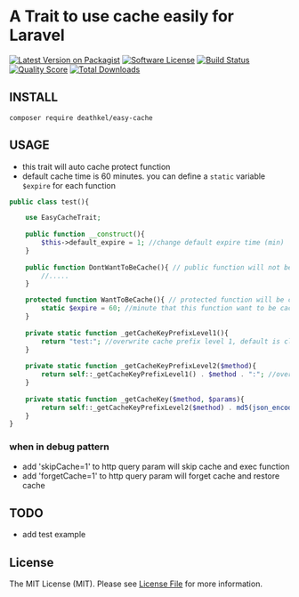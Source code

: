 

# A Trait to use cache easily for Laravel

[![Latest Version on Packagist](https://img.shields.io/packagist/v/deathkel/easy-cache.svg?style=flat-square)](https://packagist.org/packages/deathkel/easy-cache)
[![Software License](https://img.shields.io/badge/license-MIT-brightgreen.svg?style=flat-square)](LICENSE.md)
[![Build Status](https://img.shields.io/travis/deathkel/easy-cache/master.svg?style=flat-square)](https://travis-ci.org/deathkel/easy-cache)
[![Quality Score](https://img.shields.io/scrutinizer/g/deathkel/easy-cache.svg?style=flat-square)](https://scrutinizer-ci.com/g/deathkel/easy-cache)
[![Total Downloads](https://img.shields.io/packagist/dt/deathkel/easy-cache.svg?style=flat-square)](https://packagist.org/packages/deathkel/easy-cache)

## INSTALL
`composer require deathkel/easy-cache`

## USAGE
* this trait will auto cache protect function
* default cache time is 60 minutes. you can define a `static` variable `$expire` for each function

```php
public class test(){

    use EasyCacheTrait;
    
    public function __construct(){
        $this->default_expire = 1; //change default expire time (min)
    }
    
    public function DontWantToBeCache(){ // public function will not be cached
        //.....
    }

    protected function WantToBeCache(){ // protected function will be cached automatically
        static $expire = 60; //minute that this function want to be cached
    }
    
    private static function _getCacheKeyPrefixLevel1(){
        return "test:"; //overwrite cache prefix level 1, default is class name
    }
    
    private static function _getCacheKeyPrefixLevel2($method){
        return self::_getCacheKeyPrefixLevel1() . $method . ":"; //overwrite cache prefix level 2
    }
    
    private static function _getCacheKey($method, $params){
        return self::_getCacheKeyPrefixLevel2($method) . md5(json_encode($params)); //overwrite cache key
    }
}
```
### when in debug pattern
* add 'skipCache=1' to http query param will skip cache and exec function
* add 'forgetCache=1' to http query param will forget cache and restore cache

## TODO
* add test example

## License

The MIT License (MIT). Please see [License File](LICENSE.md) for more information.